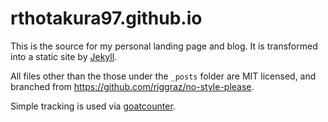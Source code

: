 # rthotakura97.github.io
This is the source for my personal landing page and blog. It is transformed into a static site by [Jekyll](https://github.com/jekyll/jekyll).

All files other than the those under the `_posts` folder are MIT licensed, and branched from https://github.com/riggraz/no-style-please.

Simple tracking is used via [goatcounter](https://www.goatcounter.com/).

